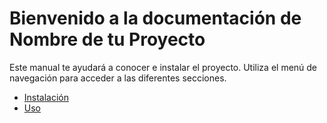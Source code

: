 # Bienvenido a la documentación de Nombre de tu Proyecto

Este manual te ayudará a conocer e instalar el proyecto. Utiliza el menú de navegación para acceder a las diferentes secciones.

- [Instalación](instalacion.md)
- [Uso](uso.md)
